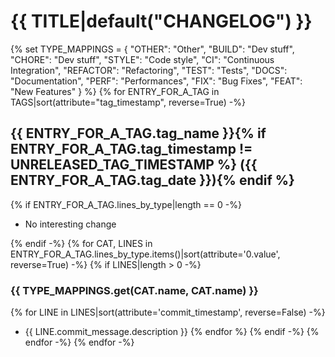 # {{ TITLE|default("CHANGELOG") }}
{%
    set TYPE_MAPPINGS = {
        "OTHER": "Other",
        "BUILD": "Dev stuff",
        "CHORE": "Dev stuff",
        "STYLE": "Code style",
        "CI": "Continuous Integration",
        "REFACTOR": "Refactoring",
        "TEST": "Tests",
        "DOCS": "Documentation",
        "PERF": "Performances",
        "FIX": "Bug Fixes",
        "FEAT": "New Features"
    }
%}
{% for ENTRY_FOR_A_TAG in TAGS|sort(attribute="tag_timestamp", reverse=True) -%}
## {{ ENTRY_FOR_A_TAG.tag_name }}{% if ENTRY_FOR_A_TAG.tag_timestamp != UNRELEASED_TAG_TIMESTAMP %} ({{ ENTRY_FOR_A_TAG.tag_date }}){% endif %}

{% if ENTRY_FOR_A_TAG.lines_by_type|length == 0 -%}
- No interesting change

{% endif -%}
{% for CAT, LINES in ENTRY_FOR_A_TAG.lines_by_type.items()|sort(attribute='0.value', reverse=True) -%}
{% if LINES|length > 0 -%}
### {{ TYPE_MAPPINGS.get(CAT.name, CAT.name) }}

{% for LINE in LINES|sort(attribute='commit_timestamp', reverse=False) -%}
- {{ LINE.commit_message.description }}
{% endfor %}
{% endif -%}
{% endfor -%}
{% endfor -%}
